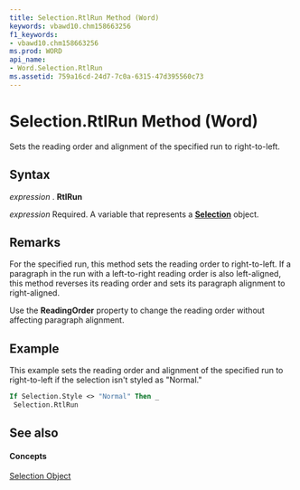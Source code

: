 ```yaml
---
title: Selection.RtlRun Method (Word)
keywords: vbawd10.chm158663256
f1_keywords:
- vbawd10.chm158663256
ms.prod: WORD
api_name:
- Word.Selection.RtlRun
ms.assetid: 759a16cd-24d7-7c0a-6315-47d395560c73
---
```



# Selection.RtlRun Method (Word)

Sets the reading order and alignment of the specified run to right-to-left.


## Syntax

 _expression_ . **RtlRun**

 _expression_ Required. A variable that represents a **[Selection](selection-object-word.md)** object.


## Remarks

For the specified run, this method sets the reading order to right-to-left. If a paragraph in the run with a left-to-right reading order is also left-aligned, this method reverses its reading order and sets its paragraph alignment to right-aligned.

Use the  **ReadingOrder** property to change the reading order without affecting paragraph alignment.


## Example

This example sets the reading order and alignment of the specified run to right-to-left if the selection isn't styled as "Normal."


```vb
If Selection.Style <> "Normal" Then _ 
 Selection.RtlRun
```


## See also


#### Concepts


[Selection Object](selection-object-word.md)

